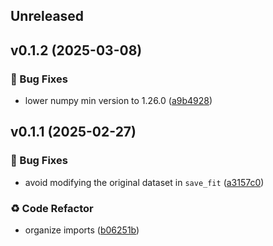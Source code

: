 ## Unreleased

## v0.1.2 (2025-03-08)

### 🐞 Bug Fixes

- lower numpy min version to 1.26.0 ([a9b4928](https://github.com/kmnhan/xarray-lmfit/commit/a9b492847445eac3bfe4a206eb60d06213111dba))

## v0.1.1 (2025-02-27)

### 🐞 Bug Fixes

- avoid modifying the original dataset in `save_fit` ([a3157c0](https://github.com/kmnhan/xarray-lmfit/commit/a3157c067abc479ab56db3e2bbe07d21005912ea))

### ♻️ Code Refactor

- organize imports ([b06251b](https://github.com/kmnhan/xarray-lmfit/commit/b06251ba96f9ac10abbc7b4ad14b649e9a8c88ed))
